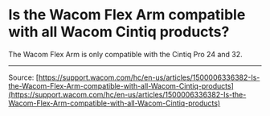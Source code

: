 # Is the Wacom Flex Arm compatible with all Wacom Cintiq products?

The Wacom Flex Arm is only compatible with the Cintiq Pro 24 and 32.

---
Source: [https://support.wacom.com/hc/en-us/articles/1500006336382-Is-the-Wacom-Flex-Arm-compatible-with-all-Wacom-Cintiq-products](https://support.wacom.com/hc/en-us/articles/1500006336382-Is-the-Wacom-Flex-Arm-compatible-with-all-Wacom-Cintiq-products)
